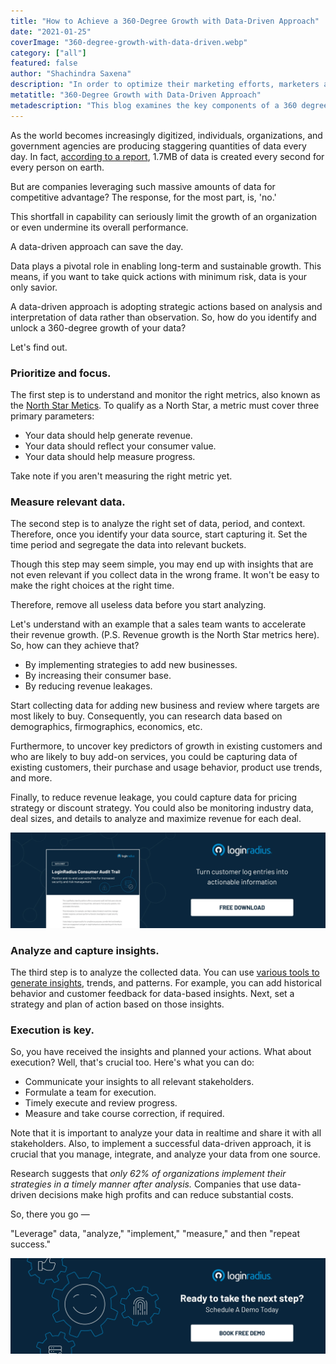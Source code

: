 ```yaml
---
title: "How to Achieve a 360-Degree Growth with Data-Driven Approach"
date: "2021-01-25"
coverImage: "360-degree-growth-with-data-driven.webp"
category: ["all"]
featured: false
author: "Shachindra Saxena"
description: "In order to optimize their marketing efforts, marketers are continually searching for a better plan, and a 360 data driven approach would be crucial to unravelling the required customer insights."
metatitle: "360-Degree Growth with Data-Driven Approach"
metadescription: "This blog examines the key components of a 360 degree data-driven strategy to increase your business."
---
```



As the world becomes increasingly digitized, individuals, organizations, and government agencies are producing staggering quantities of data every day. In fact, [according to a report](https://www.domo.com/solution/data-never-sleeps-6), 1.7MB of data is created every second for every person on earth.  

But are companies leveraging such massive amounts of data for competitive advantage? The response, for the most part, is, 'no.'

This shortfall in capability can seriously limit the growth of an organization or even undermine its overall performance.

A data-driven approach can save the day. 

Data plays a pivotal role in enabling long-term and sustainable growth. This means, if you want to take quick actions with minimum risk, data is your only savior. 

A data-driven approach is adopting strategic actions based on analysis and interpretation of data rather than observation. So, how do you identify and unlock a 360-degree growth of your data? 

Let's find out. 


### **Prioritize and focus.**

The first step is to understand and monitor the right metrics, also known as the [North Star Metics](https://www.loginradius.com/blog/fuel/2021/01/north-star-metrics-nsm/). To qualify as a North Star, a metric must cover three primary parameters: 



*   Your data should help generate revenue. 
*   Your data should reflect your consumer value.
*   Your data should help measure progress. 

Take note if you aren't measuring the right metric yet. 


### Measure relevant data.

The second step is to analyze the right set of data, period, and context. Therefore, once you identify your data source, start capturing it. Set the time period and segregate the data into relevant buckets.

Though this step may seem simple, you may end up with insights that are not even relevant if you collect data in the wrong frame. It won't be easy to make the right choices at the right time. 

Therefore, remove all useless data before you start analyzing.

Let's understand with an example that a sales team wants to accelerate their revenue growth. (P.S. Revenue growth is the North Star metrics here). So, how can they achieve that?



*   By implementing strategies to add new businesses.
*   By increasing their consumer base.
*   By reducing revenue leakages.

Start collecting data for adding new business and review where targets are most likely to buy. Consequently, you can research data based on demographics, firmographics, economics, etc. 

Furthermore, to uncover key predictors of growth in existing customers and who are likely to buy add-on services, you could be capturing data of existing customers, their purchase and usage behavior, product use trends, and more. 

Finally, to reduce revenue leakage, you could capture data for pricing strategy or discount strategy. You could also be monitoring industry data, deal sizes, and details to analyze and maximize revenue for each deal.  


[![consumer-audit-trail](consumer-audit-trail.webp)](https://www.loginradius.com/resource/loginradius-consumer-audit-trail)


### **Analyze and capture insights.**

The third step is to analyze the collected data. You can use [various tools to generate insights](https://www.loginradius.com/customer-insights/), trends, and patterns. For example, you can add historical behavior and customer feedback for data-based insights. Next, set a strategy and plan of action based on those insights. 


### **Execution is key.**

So, you have received the insights and planned your actions. What about execution? Well, that's crucial too. Here's what you can do: 



*   Communicate your insights to all relevant stakeholders.
*   Formulate a team for execution.
*   Timely execute and review progress.
*   Measure and take course correction, if required.

Note that it is important to analyze your data in realtime and share it with all stakeholders. Also, to implement a successful data-driven approach, it is crucial that you manage, integrate, and analyze your data from one source. 

Research suggests that _only 62% of organizations implement their strategies in a timely manner after analysis._ Companies that use data-driven decisions make high profits and can reduce substantial costs. 

So, there you go —

"Leverage" data, "analyze," "implement," "measure," and then "repeat success." 


[![book-a-demo-loginradius](../../assets/book-a-demo-loginradius.webp)](https://www.loginradius.com/contact-us?utm_source=blog&utm_medium=web&utm_campaign=360-degree-growth-data-driven)

